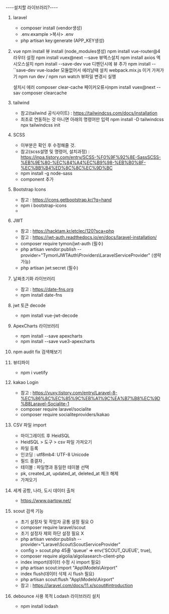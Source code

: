 ----설치할 라이브러리?----
1. laravel
    - composer install (vendor생성)
    - .env.example >복사> .env
    - php artisan key:generate (APP_KEY생성)

2. vue
    npm install    뷰 install (node_modules생성)
    npm install vue-router@4     라우터 설정
    npm install vuex@next --save    뷰엑스설치
    npm install axios    엑시오스설치
    npm install --save-dev vue     디펜던시에 뷰 추가
    npm install --``save-dev vue-loader   모듈없어서 에러날때 설치
    webpack.mix.js  이거 가져가기
    npm run dev / npm run watch    뷰파일 변경시 실행

    설치시 에러
    composer clear-cache    페이커오류시npm install vuex@next --sav
    composer clearcache

3. tailwind
    - 참고(tailwind 공식사이트) : https://tailwindcss.com/docs/installation
    - 최초로 연동하는 것 아니면 아래의 명령어만 입력
        npm install -D tailwindcss
        npx tailwindcss init

4. SCSS
    - 이부분은 확인 후 수정해줄 것.
    - 참고(scss설명 및 명령어, 설치과정) : https://inpa.tistory.com/entry/SCSS-%F0%9F%92%8E-SassSCSS-%EB%9E%80-%EC%84%A4%EC%B9%98-%EB%B0%8F-%EC%BB%B4%ED%8C%8C%EC%9D%BC
    - npm install -g node-sass
    - component 추가
        <style lang="scss">
            @import '../sass/app.scss';
        </style>

5. Bootstrap Icons
    - 참고 : https://icons.getbootstrap.kr/?q=hand
    - npm i bootstrap-icons
    - <link rel="stylesheet" href="https://cdn.jsdelivr.net/npm/bootstrap-icons@1.11.3/font/bootstrap-icons.min.css">

6. JWT
    - 참고 : https://hacktam.kr/etclec/120?sca=php
    - 참고 : https://jwt-auth.readthedocs.io/en/docs/laravel-installation/
    - composer require tymon/jwt-auth (필수)
    - php artisan vendor:publish --provider="Tymon\JWTAuth\Providers\LaravelServiceProvider" (생략가능)
    - php artisan jwt:secret (필수)

7. 날짜초기화 라이브러리
    - 참고 : https://date-fns.org
    - npm install date-fns

8. jwt 토큰 decode
    - npm install vue-jwt-decode

9. ApexCharts 라이브러리
    - npm install --save apexcharts
    - npm install --save vue3-apexcharts

10. npm audit fix 검색해보기

11. 뷰티파이
    - npm i vuetify

12. kakao Login
    - 참고 : https://vuxy.tistory.com/entry/Laravel-8-%EC%86%8C%EC%85%9C%EB%A1%9C%EA%B7%B8%EC%9D%B8Laravel-Socialite-1
    - composer require laravel/socialite
    - composer require socialiteproviders/kakao

13. CSV 파일 import
    - 마이그레이트 후 HeidSQL
    - HeidSQL > 도구 > csv 파일 가져오기
    - 파일 등록
    - 인코딩 : utf8mb4: UTF-8 Unicode
    - 필드 종결자 ,
    - 테이블 : 파일명과 동일한 테이블 선택
    - pk, created_at, updated_at, deleted_at 체크 해제
    - 가져오기

14. 세계 공항, 나라, 도시 데이터 출처
    - https://www.partow.net/

15. scout 검색 기능
    - 초기 설정자 및 작업자 공통 설정 필요 O
    - composer require laravel/scout
    - 초기 설정자 제외 하단 설정 필요 X
    - php artisan vendor:publish --provider="Laravel\Scout\ScoutServiceProvider"
    - config > scout.php 45줄 'queue' => env('SCOUT_QUEUE', true),
    - composer require algolia/algoliasearch-client-php
    - index import(데이터 수정 시 import 필요)
    - php artisan scout:import "App\Models\Airport"
    - index flush(데이터 삭제 시 flush 필요)
    - php artisan scout:flush "App\Models\Airport"
    - 참고 : https://laravel.com/docs/11.x/scout#introduction

16. debounce 사용 목적 Lodash 라이브러리 설치
    - npm install lodash